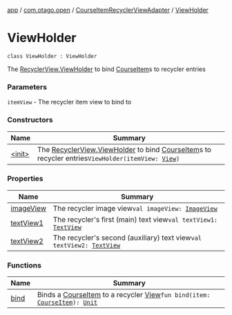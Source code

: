 [app](../../../index.md) / [com.otago.open](../../index.md) / [CourseItemRecyclerViewAdapter](../index.md) / [ViewHolder](./index.md)

# ViewHolder

`class ViewHolder : ViewHolder`

The [RecyclerView.ViewHolder](#) to bind [CourseItem](../../-course-item/index.md)s to recycler entries

### Parameters

`itemView` - The recycler item view to bind to

### Constructors

| Name | Summary |
|---|---|
| [&lt;init&gt;](-init-.md) | The [RecyclerView.ViewHolder](#) to bind [CourseItem](../../-course-item/index.md)s to recycler entries`ViewHolder(itemView: `[`View`](https://developer.android.com/reference/android/view/View.html)`)` |

### Properties

| Name | Summary |
|---|---|
| [imageView](image-view.md) | The recycler image view`val imageView: `[`ImageView`](https://developer.android.com/reference/android/widget/ImageView.html) |
| [textView1](text-view1.md) | The recycler's first (main) text view`val textView1: `[`TextView`](https://developer.android.com/reference/android/widget/TextView.html) |
| [textView2](text-view2.md) | The recycler's second (auxiliary) text view`val textView2: `[`TextView`](https://developer.android.com/reference/android/widget/TextView.html) |

### Functions

| Name | Summary |
|---|---|
| [bind](bind.md) | Binds a [CourseItem](../../-course-item/index.md) to a recycler [View](https://developer.android.com/reference/android/view/View.html)`fun bind(item: `[`CourseItem`](../../-course-item/index.md)`): `[`Unit`](https://kotlinlang.org/api/latest/jvm/stdlib/kotlin/-unit/index.html) |
